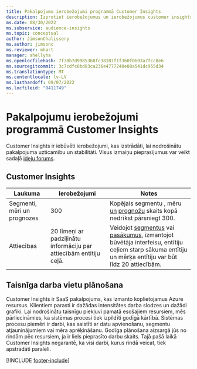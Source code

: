```yaml
---
title: Pakalpojumu ierobežojumi programmā Customer Insights
description: Izprotiet ierobežojumus un ierobežojumus customer insights SaaS pakalpojumā.
ms.date: 08/30/2022
ms.subservice: audience-insights
ms.topic: conceptual
author: JimsonChalissery
ms.author: jimsonc
ms.reviewer: mhart
manager: shellyha
ms.openlocfilehash: 7f38b7d9985368fc38107f1f360f0603a7fcc8e6
ms.sourcegitcommit: 3c7cdfc8bd83ca236e4777240e08a541dc955d34
ms.translationtype: MT
ms.contentlocale: lv-LV
ms.lasthandoff: 09/07/2022
ms.locfileid: "9411749"
---
```

# <a name="service-limits-in-customer-insights"></a>Pakalpojumu ierobežojumi programmā Customer Insights

 Customer Insights ir iebūvēti ierobežojumi, kas izstrādāti, lai nodrošinātu pakalpojuma uzticamību un stabilitāti. Visus izmaiņu pieprasījumus var veikt sadaļā [ideju forums](https://go.microsoft.com/fwlink/?linkid=2074172).

## <a name="customer-insights"></a>Customer Insights

| Laukuma  | Ierobežojumi  | Notes |
|-------------|---------------------------------------------------------------------|---------------------------------------------------------------------|
| Segmenti, mēri un prognozes | 300  | Kopējais segmentu [,](segments.md) mēru [un](measures.md) [prognožu](predictions-overview.md) skaits kopā nedrīkst pārsniegt 300.  |
| Attiecības | 20 līmeņi ar padziļinātu informāciju par attiecībām entītiju ceļā. | Veidojot [segmentus](segments.md) vai [pasākumus](measures.md), izmantojot būvētāja interfeisu, entītiju ceļiem starp sākuma entītiju un mērķa entītiju var būt līdz 20 attiecībām.  |

## <a name="fair-scheduling-of-jobs"></a>Taisnīga darba vietu plānošana

Customer Insights ir SaaS pakalpojums, kas izmanto koplietojamus Azure resursus. Klientiem parasti ir dažādas intensitātes darba slodzes un dažādi grafiki. Lai nodrošinātu taisnīgu piekļuvi pamatā esošajiem resursiem, mēs pārliecināmies, ka sistēmas procesi tiek izpildīti godīgā kārtībā. Sistēmas procesu piemēri ir darbi, kas saistīti ar datu apvienošanu, segmentu atjauninājumiem vai mēra aprēķināšanu. Godīga plānošana aizsargā jūs no rindām pēc resursiem, ja ir liels pieprasīto darbu skaits. Tajā pašā laikā Customer Insights negarantē, ka visi darbi, kurus rindā veicat, tiek apstrādāti paralēli.

[!INCLUDE [footer-include](includes/footer-banner.md)]
